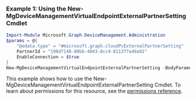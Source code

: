 ### Example 1: Using the New-MgDeviceManagementVirtualEndpointExternalPartnerSetting Cmdlet
```powershell
Import-Module Microsoft.Graph.DeviceManagement.Administration
$params = @{
	"@odata.type" = "#microsoft.graph.cloudPcExternalPartnerSetting"
	PartnerId = "198d7140-80bb-4843-8cc4-811377a49a92"
	EnableConnection = $true
}
New-MgDeviceManagementVirtualEndpointExternalPartnerSetting -BodyParameter $params
```
This example shows how to use the New-MgDeviceManagementVirtualEndpointExternalPartnerSetting Cmdlet.
To learn about permissions for this resource, see the [permissions reference](/graph/permissions-reference).
